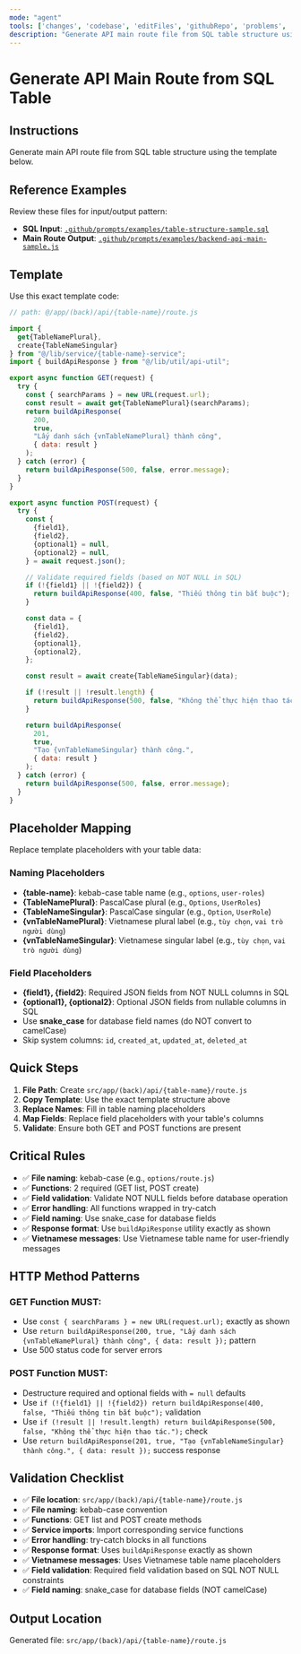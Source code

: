 ```yaml
---
mode: "agent"
tools: ['changes', 'codebase', 'editFiles', 'githubRepo', 'problems', 'search', 'searchResults']
description: "Generate API main route file from SQL table structure using template code"
---
```


# Generate API Main Route from SQL Table

## Instructions

Generate main API route file from SQL table structure using the template below.

## Reference Examples

Review these files for input/output pattern:

- **SQL Input**: [`.github/prompts/examples/table-structure-sample.sql`](./examples/table-structure-sample.sql)
- **Main Route Output**: [`.github/prompts/examples/backend-api-main-sample.js`](./examples/backend-api-main-sample.js)

## Template

Use this exact template code:

```javascript
// path: @/app/(back)/api/{table-name}/route.js

import {
  get{TableNamePlural},
  create{TableNameSingular}
} from "@/lib/service/{table-name}-service";
import { buildApiResponse } from "@/lib/util/api-util";

export async function GET(request) {
  try {
    const { searchParams } = new URL(request.url);
    const result = await get{TableNamePlural}(searchParams);
    return buildApiResponse(
      200,
      true,
      "Lấy danh sách {vnTableNamePlural} thành công",
      { data: result }
    );
  } catch (error) {
    return buildApiResponse(500, false, error.message);
  }
}

export async function POST(request) {
  try {
    const {
      {field1},
      {field2},
      {optional1} = null,
      {optional2} = null,
    } = await request.json();

    // Validate required fields (based on NOT NULL in SQL)
    if (!{field1} || !{field2}) {
      return buildApiResponse(400, false, "Thiếu thông tin bắt buộc");
    }

    const data = {
      {field1},
      {field2},
      {optional1},
      {optional2},
    };

    const result = await create{TableNameSingular}(data);

    if (!result || !result.length) {
      return buildApiResponse(500, false, "Không thể thực hiện thao tác.");
    }

    return buildApiResponse(
      201,
      true,
      "Tạo {vnTableNameSingular} thành công.",
      { data: result }
    );
  } catch (error) {
    return buildApiResponse(500, false, error.message);
  }
}
```

## Placeholder Mapping

Replace template placeholders with your table data:

### Naming Placeholders

- **{table-name}**: kebab-case table name (e.g., `options`, `user-roles`)
- **{TableNamePlural}**: PascalCase plural (e.g., `Options`, `UserRoles`)
- **{TableNameSingular}**: PascalCase singular (e.g., `Option`, `UserRole`)
- **{vnTableNamePlural}**: Vietnamese plural label (e.g., `tùy chọn`, `vai trò người dùng`)
- **{vnTableNameSingular}**: Vietnamese singular label (e.g., `tùy chọn`, `vai trò người dùng`)

### Field Placeholders

- **{field1}, {field2}**: Required JSON fields from NOT NULL columns in SQL
- **{optional1}, {optional2}**: Optional JSON fields from nullable columns in SQL
- Use **snake_case** for database field names (do NOT convert to camelCase)
- Skip system columns: `id`, `created_at`, `updated_at`, `deleted_at`

## Quick Steps

1. **File Path**: Create `src/app/(back)/api/{table-name}/route.js`
2. **Copy Template**: Use the exact template structure above
3. **Replace Names**: Fill in table naming placeholders
4. **Map Fields**: Replace field placeholders with your table's columns
5. **Validate**: Ensure both GET and POST functions are present

## Critical Rules

- ✅ **File naming**: kebab-case (e.g., `options/route.js`)
- ✅ **Functions**: 2 required (GET list, POST create)
- ✅ **Field validation**: Validate NOT NULL fields before database operation
- ✅ **Error handling**: All functions wrapped in try-catch
- ✅ **Field naming**: Use snake_case for database fields
- ✅ **Response format**: Use `buildApiResponse` utility exactly as shown
- ✅ **Vietnamese messages**: Use Vietnamese table name for user-friendly messages

## HTTP Method Patterns

### GET Function MUST:

- Use `const { searchParams } = new URL(request.url);` exactly as shown
- Use `return buildApiResponse(200, true, "Lấy danh sách {vnTableNamePlural} thành công", { data: result });` pattern
- Use 500 status code for server errors

### POST Function MUST:

- Destructure required and optional fields with `= null` defaults
- Use `if (!{field1} || !{field2}) return buildApiResponse(400, false, "Thiếu thông tin bắt buộc");` validation
- Use `if (!result || !result.length) return buildApiResponse(500, false, "Không thể thực hiện thao tác.");` check
- Use `return buildApiResponse(201, true, "Tạo {vnTableNameSingular} thành công.", { data: result });` success response

## Validation Checklist

- ✅ **File location**: `src/app/(back)/api/{table-name}/route.js`
- ✅ **File naming**: kebab-case convention
- ✅ **Functions**: GET list and POST create methods
- ✅ **Service imports**: Import corresponding service functions
- ✅ **Error handling**: try-catch blocks in all functions
- ✅ **Response format**: Uses `buildApiResponse` exactly as shown
- ✅ **Vietnamese messages**: Uses Vietnamese table name placeholders
- ✅ **Field validation**: Required field validation based on SQL NOT NULL constraints
- ✅ **Field naming**: snake_case for database fields (NOT camelCase)

## Output Location

Generated file: `src/app/(back)/api/{table-name}/route.js`

